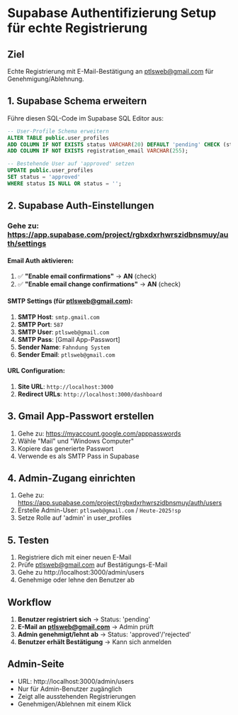 # Supabase Authentifizierung Setup für echte Registrierung

## Ziel
Echte Registrierung mit E-Mail-Bestätigung an ptlsweb@gmail.com für Genehmigung/Ablehnung.

## 1. Supabase Schema erweitern
Führe diesen SQL-Code im Supabase SQL Editor aus:

```sql
-- User-Profile Schema erweitern
ALTER TABLE public.user_profiles 
ADD COLUMN IF NOT EXISTS status VARCHAR(20) DEFAULT 'pending' CHECK (status IN ('pending', 'approved', 'rejected')),
ADD COLUMN IF NOT EXISTS registration_email VARCHAR(255);

-- Bestehende User auf 'approved' setzen
UPDATE public.user_profiles 
SET status = 'approved' 
WHERE status IS NULL OR status = '';
```

## 2. Supabase Auth-Einstellungen

### Gehe zu: https://app.supabase.com/project/rgbxdxrhwrszidbnsmuy/auth/settings

#### Email Auth aktivieren:
1. ✅ **"Enable email confirmations"** → **AN** (check)
2. ✅ **"Enable email change confirmations"** → **AN** (check)

#### SMTP Settings (für ptlsweb@gmail.com):
1. **SMTP Host**: `smtp.gmail.com`
2. **SMTP Port**: `587`
3. **SMTP User**: `ptlsweb@gmail.com`
4. **SMTP Pass**: [Gmail App-Passwort]
5. **Sender Name**: `Fahndung System`
6. **Sender Email**: `ptlsweb@gmail.com`

#### URL Configuration:
1. **Site URL**: `http://localhost:3000`
2. **Redirect URLs**: `http://localhost:3000/dashboard`

## 3. Gmail App-Passwort erstellen
1. Gehe zu: https://myaccount.google.com/apppasswords
2. Wähle "Mail" und "Windows Computer"
3. Kopiere das generierte Passwort
4. Verwende es als SMTP Pass in Supabase

## 4. Admin-Zugang einrichten
1. Gehe zu: https://app.supabase.com/project/rgbxdxrhwrszidbnsmuy/auth/users
2. Erstelle Admin-User: `ptlsweb@gmail.com` / `Heute-2025!sp`
3. Setze Rolle auf 'admin' in user_profiles

## 5. Testen
1. Registriere dich mit einer neuen E-Mail
2. Prüfe ptlsweb@gmail.com auf Bestätigungs-E-Mail
3. Gehe zu http://localhost:3000/admin/users
4. Genehmige oder lehne den Benutzer ab

## Workflow
1. **Benutzer registriert sich** → Status: 'pending'
2. **E-Mail an ptlsweb@gmail.com** → Admin prüft
3. **Admin genehmigt/lehnt ab** → Status: 'approved'/'rejected'
4. **Benutzer erhält Bestätigung** → Kann sich anmelden

## Admin-Seite
- URL: http://localhost:3000/admin/users
- Nur für Admin-Benutzer zugänglich
- Zeigt alle ausstehenden Registrierungen
- Genehmigen/Ablehnen mit einem Klick 